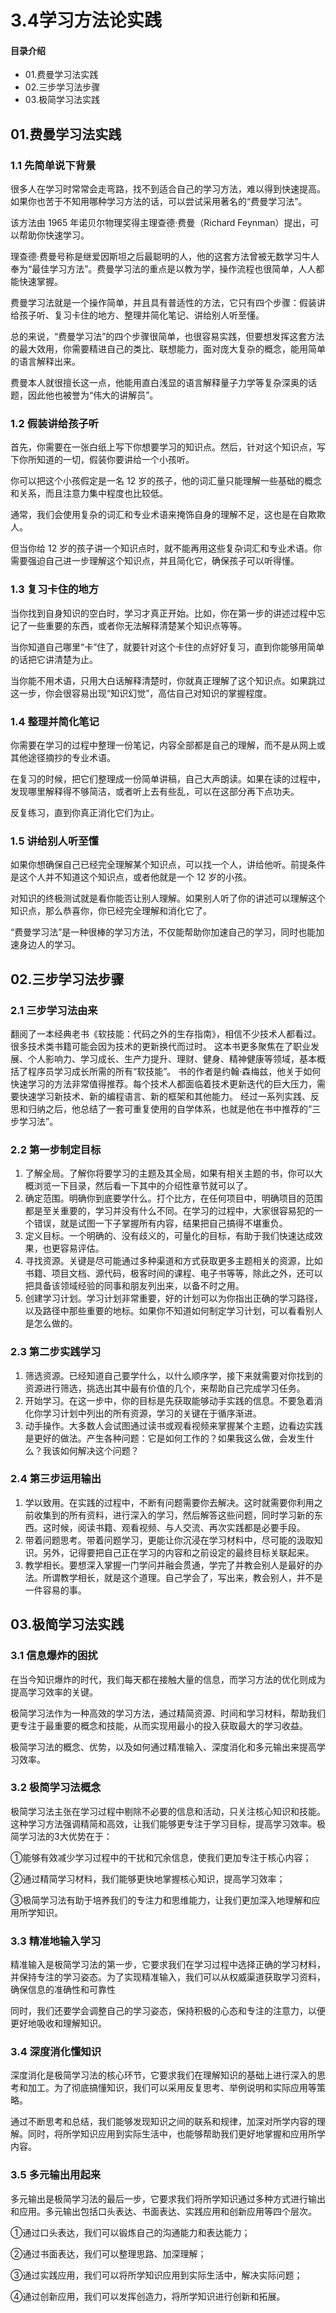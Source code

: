 # 3.4学习方法论实践
#### 目录介绍
- 01.费曼学习法实践
- 02.三步学习法步骤
- 03.极简学习法实践

## 01.费曼学习法实践

### 1.1 先简单说下背景

很多人在学习时常常会走弯路，找不到适合自己的学习方法，难以得到快速提高。如果你也苦于不知用哪种学习方法的话，可以尝试采用著名的“费曼学习法”。

该方法由 1965 年诺贝尔物理奖得主理查德·费曼（Richard Feynman）提出，可以帮助你快速学习。

理查德·费曼号称是继爱因斯坦之后最聪明的人，他的这套方法曾被无数学习牛人奉为“最佳学习方法”。费曼学习法的重点是以教为学，操作流程也很简单，人人都能快速掌握。

费曼学习法就是一个操作简单，并且具有普适性的方法，它只有四个步骤：假装讲给孩子听、复习卡住的地方、整理并简化笔记、讲给别人听至懂。

总的来说，“费曼学习法”的四个步骤很简单，也很容易实践，但要想发挥这套方法的最大效用，你需要精进自己的类比、联想能力，面对庞大复杂的概念，能用简单的语言解释出来。

费曼本人就很擅长这一点，他能用直白浅显的语言解释量子力学等复杂深奥的话题，因此他也被誉为“伟大的讲解员”。

### 1.2 假装讲给孩子听

首先，你需要在一张白纸上写下你想要学习的知识点。然后，针对这个知识点，写下你所知道的一切，假装你要讲给一个小孩听。

你可以把这个小孩假定是一名 12 岁的孩子，他的词汇量只能理解一些基础的概念和关系，而且注意力集中程度也比较低。

通常，我们会使用复杂的词汇和专业术语来掩饰自身的理解不足，这也是在自欺欺人。

但当你给 12 岁的孩子讲一个知识点时，就不能再用这些复杂词汇和专业术语。你需要强迫自己进一步理解这个知识点，并且简化它，确保孩子可以听得懂。

### 1.3 复习卡住的地方

当你找到自身知识的空白时，学习才真正开始。比如，你在第一步的讲述过程中忘记了一些重要的东西，或者你无法解释清楚某个知识点等等。

当你知道自己哪里“卡”住了，就要针对这个卡住的点好好复习，直到你能够用简单的话把它讲清楚为止。

当你能不用术语，只用大白话解释清楚时，你就真正理解了这个知识点。如果跳过这一步，你会很容易出现“知识幻觉”，高估自己对知识的掌握程度。

### 1.4 整理并简化笔记

你需要在学习的过程中整理一份笔记，内容全部都是自己的理解，而不是从网上或其他途径摘抄的专业术语。

在复习的时候，把它们整理成一份简单讲稿，自己大声朗读。如果在读的过程中，发现哪里解释得不够简洁，或者听上去有些乱，可以在这部分再下点功夫。

反复练习，直到你真正消化它们为止。

### 1.5 讲给别人听至懂

如果你想确保自己已经完全理解某个知识点，可以找一个人，讲给他听。前提条件是这个人并不知道这个知识点，或者他就是一个 12 岁的小孩。

对知识的终极测试就是看你能否让别人理解。如果别人听了你的讲述可以理解这个知识点，那么恭喜你，你已经完全理解和消化它了。

“费曼学习法”是一种很棒的学习方法，不仅能帮助你加速自己的学习，同时也能加速身边人的学习。

## 02.三步学习法步骤

### 2.1 三步学习法由来

翻阅了一本经典老书《软技能：代码之外的生存指南》，相信不少技术人都看过。很多技术类书籍可能会因为技术的更新换代而过时。
这本书更多聚焦在了职业发展、个人影响力、学习成长、生产力提升、理财、健身、精神健康等领域，基本概括了程序员学习成长所需的所有“软技能”。
书的作者是约翰·森梅兹，他关于如何快速学习的方法非常值得推荐。每个技术人都面临着技术更新迭代的巨大压力，需要快速学习新技术、新的编程语言、新的框架和其他能力。
经过一系列实践、反思和归纳之后，他总结了一套可重复使用的自学体系，也就是他在书中推荐的“三步学习法”。

### 2.2 第一步制定目标

1. 了解全局。了解你将要学习的主题及其全局，如果有相关主题的书，你可以大概浏览一下目录，然后看一下其中的介绍性章节就可以了。
2. 确定范围。明确你到底要学什么。打个比方，在任何项目中，明确项目的范围都是至关重要的，学习并没有什么不同。在学习的过程中，大家很容易犯的一个错误，就是试图一下子掌握所有内容，结果把自己搞得不堪重负。
3. 定义目标。一个明确的、没有歧义的，可量化的目标，有助于我们快速达成效果，也更容易评估。
4. 寻找资源。关键是尽可能通过多种渠道和方式获取更多主题相关的资源，比如书籍、项目文档、源代码，极客时间的课程、电子书等等，除此之外，还可以把具备该领域经验的同事和朋友列出来，以备不时之用。
5. 创建学习计划。学习计划非常重要，好的计划可以为你指出正确的学习路径，以及路径中那些重要的地标。如果你不知道如何制定学习计划，可以看看别人是怎么做的。

### 2.3 第二步实践学习

1. 筛选资源。已经知道自己要学什么，以什么顺序学，接下来就需要对你找到的资源进行筛选，挑选出其中最有价值的几个，来帮助自己完成学习任务。
2. 开始学习。在这一步中，你的目标是先获取能够动手实践的信息。不要急着消化你学习计划中列出的所有资源，学习的关键在于循序渐进。
3. 动手操作。大多数人会试图通过读书或观看视频来掌握某个主题，边看边实践是更好的做法。产生各种问题：它是如何工作的？如果我这么做，会发生什么？我该如何解决这个问题？

### 2.4 第三步运用输出

1. 学以致用。在实践的过程中，不断有问题需要你去解决。这时就需要你利用之前收集到的所有资料，进行深入的学习，然后解答这些问题，同时学习新的东西。这时候，阅读书籍、观看视频、与人交流、再次实践都是必要手段。
2. 带着问题思考。带着问题学习，更能让你沉浸在学习材料中，尽可能的汲取知识。另外，记得要把自己正在学习的内容和之前设定的最终目标关联起来。
3. 教学相长。要想深入掌握一门学问并融会贯通，学完了并教会别人是最好的办法。所谓教学相长，就是这个道理。自己学会了，写出来，教会别人，并不是一件容易的事。

## 03.极简学习法实践

### 3.1 信息爆炸的困扰

在当今知识爆炸的时代，我们每天都在接触大量的信息，而学习方法的优化则成为提高学习效率的关键。

极简学习法作为一种高效的学习方法，通过精简资源、时间和学习材料，帮助我们更专注于最重要的概念和技能，从而实现用最小的投入获取最大的学习收益。

极简学习法的概念、优势，以及如何通过精准输入、深度消化和多元输出来提高学习效率。

### 3.2 极简学习法概念

极简学习法主张在学习过程中剔除不必要的信息和活动，只关注核心知识和技能。这种学习方法强调精简和高效，让我们能够更专注于学习目标，提高学习效率。极简学习法的3大优势在于：

①能够有效减少学习过程中的干扰和冗余信息，使我们更加专注于核心内容；

②通过精简学习材料，我们能够更快地掌握核心知识，提高学习效率；

③极简学习法有助于培养我们的专注力和思维能力，让我们更加深入地理解和应用所学知识。

### 3.3 精准地输入学习

精准输入是极简学习法的第一步，它要求我们在学习过程中选择正确的学习材料，并保持专注的学习姿态。为了实现精准输入，我们可以从权威渠道获取学习资料，确保信息的准确性和可靠性

同时，我们还要学会调整自己的学习姿态，保持积极的心态和专注的注意力，以便更好地吸收和理解知识。

### 3.4 深度消化懂知识

深度消化是极简学习法的核心环节，它要求我们在理解知识的基础上进行深入的思考和加工。为了彻底搞懂知识，我们可以采用反复思考、举例说明和实际应用等策略。

通过不断思考和总结，我们能够发现知识之间的联系和规律，加深对所学内容的理解。同时，将所学知识应用到实际生活中，也能够帮助我们更好地掌握和应用所学内容。

### 3.5 多元输出用起来

多元输出是极简学习法的最后一步，它要求我们将所学知识通过多种方式进行输出和应用。多元输出包括口头表达、书面表达、实践应用和创新应用等四个层次。

①通过口头表达，我们可以锻炼自己的沟通能力和表达能力；

②通过书面表达，我们可以整理思路、加深理解；

③通过实践应用，我们可以将所学知识应用到实际生活中，解决实际问题；

④通过创新应用，我们可以发挥创造力，将所学知识进行创新和拓展。












